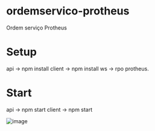 # ordemservico-protheus
Ordem serviço Protheus

# Setup
api -> npm install
client -> npm install
ws -> rpo protheus.

# Start
api -> npm start
client -> npm start



![image](https://github.com/joaomauriciotecadi/ordemservico-protheus/assets/125367763/cde3ad9a-82a0-4a91-8b98-09be36e7ee0c)
